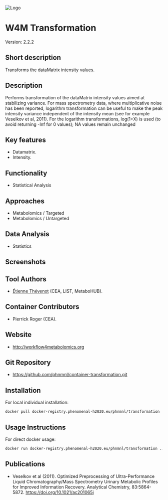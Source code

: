<!-- Guidance: see https://github.com/phnmnl/phenomenal-h2020/wiki/The-Guideline-for-Container-GitHub-Respository-README.md-Creation -->

![Logo](w4m.png)

# W4M Transformation
Version: 2.2.2

## Short description

<!-- 
This should only be 20 to 40 words, hopefully a single sentence.
-->

Transforms the dataMatrix intensity values.

## Description

Performs transformation of the dataMatrix intensity values aimed at stabilizing variance.
For mass spectrometry data, where multiplicative noise has been reported, logarithm transformation can be useful to make the peak intensity variance independent of the intensity mean (see for example Veselkov et al, 2011).
For the logarithm transformations, log(1+X) is used (to avoid returning -Inf for 0 values); NA values remain unchanged

## Key features

- Datamatrix.
- Intensity.

## Functionality

- Statistical Analysis

## Approaches

- Metabolomics / Targeted
- Metabolomics / Untargeted

## Data Analysis

- Statistics

## Screenshots

## Tool Authors

- [Étienne Thévenot](http://etiennethevenot.pagesperso-orange.fr) (CEA, LIST, MetaboHUB).

## Container Contributors

- Pierrick Roger (CEA).

## Website

- http://workflow4metabolomics.org

## Git Repository

- https://github.com/phnmnl/container-transformation.git

## Installation 

For local individual installation:

```bash
docker pull docker-registry.phenomenal-h2020.eu/phnmnl/transformation
```

## Usage Instructions

For direct docker usage:

```bash
docker run docker-registry.phenomenal-h2020.eu/phnmnl/transformation ...
```

## Publications

<!-- Guidance:
Use AMA style publications as a list (you can export AMA from PubMed, on the Formats: Citation link when looking at the entry).
-->

 - Veselkov et al (2011). Optimized Preprocessing of Ultra-Performance Liquid Chromatography/Mass Spectrometry Urinary Metabolic Profiles for Improved Information Recovery. Analytical Chemistry, 83:5864-5872. <https://doi.org/10.1021/ac201065j>
